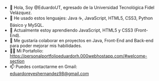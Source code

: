 - 👋 Hola, Soy @EduardoUT, egresado de la Universidad Tecnológica Fidel Velázquez.
- 👀 He usado estos lenguajes: Java :coffee:, JavaScript, HTML5, CSS3, Python Básico y MySQL.
- 🌱 Actualmente estoy aprendiendo JavaScript, HTML5 y CSS3 (Front-End).
- 💞️ Me gustaría colaborar en proyectos en Java, Front-End and Back-end para poder mejorar mis habilidades.
- :office_worker: Mi Portafolio: https://personalportfolioeduardorh.000webhostapp.com/#welcome-section
- 📫 Puedes contactarme en Gmail: eduardoreyeshernandez98@gmail.com 

<!---
EduardoUT/EduardoUT is a ✨ special ✨ repository because its `README.md` (this file) appears on your GitHub profile.
You can click the Preview link to take a look at your changes.
--->
